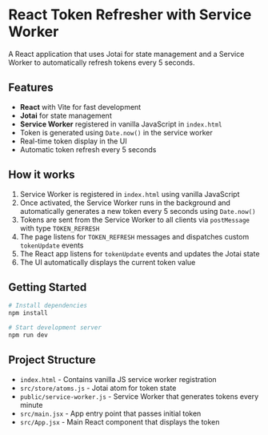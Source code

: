 # React Token Refresher with Service Worker

A React application that uses Jotai for state management and a Service Worker to automatically refresh tokens every 5 seconds.

## Features

- **React** with Vite for fast development
- **Jotai** for state management
- **Service Worker** registered in vanilla JavaScript in `index.html`
- Token is generated using `Date.now()` in the service worker
- Real-time token display in the UI
- Automatic token refresh every 5 seconds

## How it works

1. Service Worker is registered in `index.html` using vanilla JavaScript
2. Once activated, the Service Worker runs in the background and automatically generates a new token every 5 seconds using `Date.now()`
3. Tokens are sent from the Service Worker to all clients via `postMessage` with type `TOKEN_REFRESH`
4. The page listens for `TOKEN_REFRESH` messages and dispatches custom `tokenUpdate` events
5. The React app listens for `tokenUpdate` events and updates the Jotai state
6. The UI automatically displays the current token value

## Getting Started

```bash
# Install dependencies
npm install

# Start development server
npm run dev
```

## Project Structure

- `index.html` - Contains vanilla JS service worker registration
- `src/store/atoms.js` - Jotai atom for token state
- `public/service-worker.js` - Service Worker that generates tokens every minute
- `src/main.jsx` - App entry point that passes initial token
- `src/App.jsx` - Main React component that displays the token
